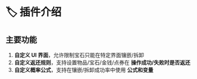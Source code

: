 # 🏷 插件介绍

## 主要功能

1. **自定义 UI 界面**，允许限制宝石只能在特定界面镶嵌/拆卸
2. **自定义返还规则**，支持设置物品/宝石/金钱/点券在 **操作成功/失败时是否返还**
3. **自定义概率公式**，支持在镶嵌/拆卸成功率中使用 **公式和变量**